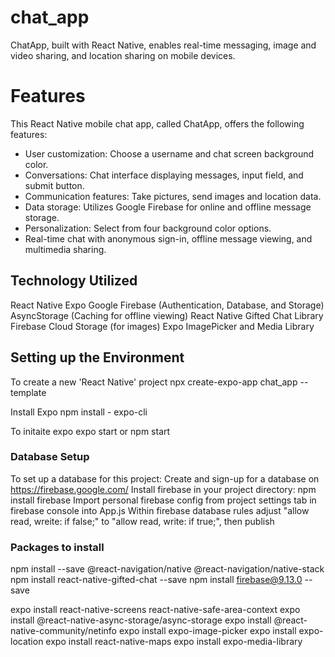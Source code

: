 # chat_app

ChatApp, built with React Native, enables real-time messaging, image and video sharing, and location sharing on mobile devices.


# Features
This React Native mobile chat app, called ChatApp, offers the following features:

- User customization: Choose a username and chat screen background color.
- Conversations: Chat interface displaying messages, input field, and submit button.
- Communication features: Take pictures, send images and location data.
- Data storage: Utilizes Google Firebase for online and offline message storage.
- Personalization: Select from four background color options.
- Real-time chat with anonymous sign-in, offline message viewing, and multimedia sharing.



## Technology Utilized
React Native
Expo
Google Firebase (Authentication, Database, and Storage)
AsyncStorage (Caching for offline viewing)
React Native Gifted Chat Library
Firebase Cloud Storage (for images)
Expo ImagePicker and Media Library

## Setting up the Environment

To create a new 'React Native' project
npx create-expo-app chat_app --template

Install Expo
npm install - expo-cli

To initaite expo
expo start or npm start


### Database Setup
To set up a database for this project: 
Create and sign-up for a database on https://firebase.google.com/
Install firebase in your project directory: npm install firebase
Import personal firebase config from project settings tab in firebase console into App.js
Within firebase database rules adjust "allow read, wreite: if false;" to "allow read, write: if true;", then publish



### Packages to install
npm install --save @react-navigation/native @react-navigation/native-stack
npm install react-native-gifted-chat --save
npm install firebase@9.13.0 --save

expo install react-native-screens react-native-safe-area-context
expo install @react-native-async-storage/async-storage
expo install @react-native-community/netinfo
expo install expo-image-picker
expo install expo-location
expo install react-native-maps
expo install expo-media-library
